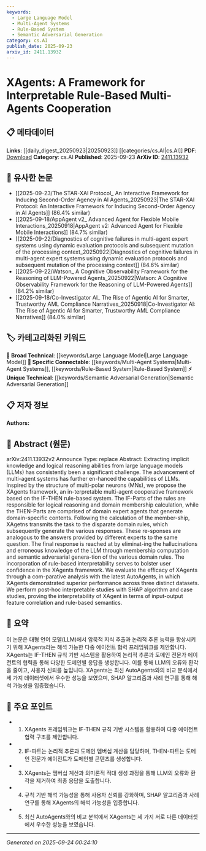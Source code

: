 ```yaml
---
keywords:
  - Large Language Model
  - Multi-Agent Systems
  - Rule-Based System
  - Semantic Adversarial Generation
category: cs.AI
publish_date: 2025-09-23
arxiv_id: 2411.13932
---
```


<!-- KEYWORD_LINKING_METADATA:
{
  "processed_timestamp": "2025-09-24T00:24:10.379199",
  "vocabulary_version": "1.0",
  "selected_keywords": [
    "Large Language Model",
    "Multi-Agent Systems",
    "Rule-Based System",
    "Semantic Adversarial Generation"
  ],
  "rejected_keywords": [],
  "similarity_scores": {
    "Large Language Model": 0.85,
    "Multi-Agent Systems": 0.8,
    "Rule-Based System": 0.78,
    "Semantic Adversarial Generation": 0.7
  },
  "extraction_method": "AI_prompt_based",
  "budget_applied": true,
  "candidates_json": {
    "candidates": [
      {
        "surface": "Large Language Models",
        "canonical": "Large Language Model",
        "aliases": [
          "LLM",
          "Large Language Models"
        ],
        "category": "broad_technical",
        "rationale": "Large Language Models are central to the paper's discussion and connect well with existing research in NLP.",
        "novelty_score": 0.3,
        "connectivity_score": 0.9,
        "specificity_score": 0.6,
        "link_intent_score": 0.85
      },
      {
        "surface": "Multi-Agent Systems",
        "canonical": "Multi-Agent Systems",
        "aliases": [
          "MAS",
          "Multi-Agent System"
        ],
        "category": "specific_connectable",
        "rationale": "The paper focuses on multi-agent cooperation, which is a key concept for linking with other works in AI.",
        "novelty_score": 0.5,
        "connectivity_score": 0.85,
        "specificity_score": 0.8,
        "link_intent_score": 0.8
      },
      {
        "surface": "Rule-Based System",
        "canonical": "Rule-Based System",
        "aliases": [
          "Rule-Based Systems",
          "IF-THEN System"
        ],
        "category": "specific_connectable",
        "rationale": "Rule-based systems are crucial for the interpretability aspect of the framework, providing strong linkage to expert systems.",
        "novelty_score": 0.55,
        "connectivity_score": 0.78,
        "specificity_score": 0.75,
        "link_intent_score": 0.78
      },
      {
        "surface": "Semantic Adversarial Generation",
        "canonical": "Semantic Adversarial Generation",
        "aliases": [
          "Adversarial Generation"
        ],
        "category": "unique_technical",
        "rationale": "This is a novel concept introduced in the paper, enhancing understanding of adversarial techniques in AI.",
        "novelty_score": 0.7,
        "connectivity_score": 0.65,
        "specificity_score": 0.85,
        "link_intent_score": 0.7
      }
    ],
    "ban_list_suggestions": [
      "framework",
      "evaluation",
      "performance"
    ]
  },
  "decisions": [
    {
      "candidate_surface": "Large Language Models",
      "resolved_canonical": "Large Language Model",
      "decision": "linked",
      "scores": {
        "novelty": 0.3,
        "connectivity": 0.9,
        "specificity": 0.6,
        "link_intent": 0.85
      }
    },
    {
      "candidate_surface": "Multi-Agent Systems",
      "resolved_canonical": "Multi-Agent Systems",
      "decision": "linked",
      "scores": {
        "novelty": 0.5,
        "connectivity": 0.85,
        "specificity": 0.8,
        "link_intent": 0.8
      }
    },
    {
      "candidate_surface": "Rule-Based System",
      "resolved_canonical": "Rule-Based System",
      "decision": "linked",
      "scores": {
        "novelty": 0.55,
        "connectivity": 0.78,
        "specificity": 0.75,
        "link_intent": 0.78
      }
    },
    {
      "candidate_surface": "Semantic Adversarial Generation",
      "resolved_canonical": "Semantic Adversarial Generation",
      "decision": "linked",
      "scores": {
        "novelty": 0.7,
        "connectivity": 0.65,
        "specificity": 0.85,
        "link_intent": 0.7
      }
    }
  ]
}
-->

# XAgents: A Framework for Interpretable Rule-Based Multi-Agents Cooperation

## 📋 메타데이터

**Links**: [[daily_digest_20250923|20250923]] [[categories/cs.AI|cs.AI]]
**PDF**: [Download](https://arxiv.org/pdf/2411.13932.pdf)
**Category**: cs.AI
**Published**: 2025-09-23
**ArXiv ID**: [2411.13932](https://arxiv.org/abs/2411.13932)

## 🔗 유사한 논문
- [[2025-09-23/The STAR-XAI Protocol_ An Interactive Framework for Inducing Second-Order Agency in AI Agents_20250923|The STAR-XAI Protocol: An Interactive Framework for Inducing Second-Order Agency in AI Agents]] (86.4% similar)
- [[2025-09-18/AppAgent v2_ Advanced Agent for Flexible Mobile Interactions_20250918|AppAgent v2: Advanced Agent for Flexible Mobile Interactions]] (84.7% similar)
- [[2025-09-22/Diagnostics of cognitive failures in multi-agent expert systems using dynamic evaluation protocols and subsequent mutation of the processing context_20250922|Diagnostics of cognitive failures in multi-agent expert systems using dynamic evaluation protocols and subsequent mutation of the processing context]] (84.6% similar)
- [[2025-09-22/Watson_ A Cognitive Observability Framework for the Reasoning of LLM-Powered Agents_20250922|Watson: A Cognitive Observability Framework for the Reasoning of LLM-Powered Agents]] (84.2% similar)
- [[2025-09-18/Co-Investigator AI_ The Rise of Agentic AI for Smarter, Trustworthy AML Compliance Narratives_20250918|Co-Investigator AI: The Rise of Agentic AI for Smarter, Trustworthy AML Compliance Narratives]] (84.0% similar)

## 🏷️ 카테고리화된 키워드
**🧠 Broad Technical**: [[keywords/Large Language Model|Large Language Model]]
**🔗 Specific Connectable**: [[keywords/Multi-Agent Systems|Multi-Agent Systems]], [[keywords/Rule-Based System|Rule-Based System]]
**⚡ Unique Technical**: [[keywords/Semantic Adversarial Generation|Semantic Adversarial Generation]]

## 📋 저자 정보

**Authors:** 

## 📄 Abstract (원문)

arXiv:2411.13932v2 Announce Type: replace 
Abstract: Extracting implicit knowledge and logical reasoning abilities from large language models (LLMs) has consistently been a significant challenge. The advancement of multi-agent systems has further en-hanced the capabilities of LLMs. Inspired by the structure of multi-polar neurons (MNs), we propose the XAgents framework, an in-terpretable multi-agent cooperative framework based on the IF-THEN rule-based system. The IF-Parts of the rules are responsible for logical reasoning and domain membership calculation, while the THEN-Parts are comprised of domain expert agents that generate domain-specific contents. Following the calculation of the member-ship, XAgetns transmits the task to the disparate domain rules, which subsequently generate the various responses. These re-sponses are analogous to the answers provided by different experts to the same question. The final response is reached at by eliminat-ing the hallucinations and erroneous knowledge of the LLM through membership computation and semantic adversarial genera-tion of the various domain rules. The incorporation of rule-based interpretability serves to bolster user confidence in the XAgents framework. We evaluate the efficacy of XAgents through a com-parative analysis with the latest AutoAgents, in which XAgents demonstrated superior performance across three distinct datasets. We perform post-hoc interpretable studies with SHAP algorithm and case studies, proving the interpretability of XAgent in terms of input-output feature correlation and rule-based semantics.

## 📝 요약

이 논문은 대형 언어 모델(LLM)에서 암묵적 지식 추출과 논리적 추론 능력을 향상시키기 위해 XAgents라는 해석 가능한 다중 에이전트 협력 프레임워크를 제안합니다. XAgents는 IF-THEN 규칙 기반 시스템을 활용하여 논리적 추론과 도메인 전문가 에이전트의 협력을 통해 다양한 도메인별 응답을 생성합니다. 이를 통해 LLM의 오류와 환각을 줄이고, 사용자 신뢰를 높입니다. XAgents는 최신 AutoAgents와의 비교 분석에서 세 가지 데이터셋에서 우수한 성능을 보였으며, SHAP 알고리즘과 사례 연구를 통해 해석 가능성을 입증했습니다.

## 🎯 주요 포인트

- 1. XAgents 프레임워크는 IF-THEN 규칙 기반 시스템을 활용하여 다중 에이전트 협력 구조를 제안합니다.
- 2. IF-파트는 논리적 추론과 도메인 멤버십 계산을 담당하며, THEN-파트는 도메인 전문가 에이전트가 도메인별 콘텐츠를 생성합니다.
- 3. XAgents는 멤버십 계산과 의미론적 적대 생성 과정을 통해 LLM의 오류와 환각을 제거하여 최종 응답을 도출합니다.
- 4. 규칙 기반 해석 가능성을 통해 사용자 신뢰를 강화하며, SHAP 알고리즘과 사례 연구를 통해 XAgents의 해석 가능성을 입증합니다.
- 5. 최신 AutoAgents와의 비교 분석에서 XAgents는 세 가지 서로 다른 데이터셋에서 우수한 성능을 보였습니다.


---

*Generated on 2025-09-24 00:24:10*